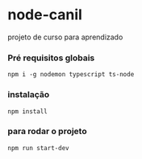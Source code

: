 # node-canil
projeto de curso para aprendizado


### Pré requisitos globais

`npm i -g nodemon typescript ts-node`

### instalação

` npm install `

### para rodar o projeto

` npm run start-dev `